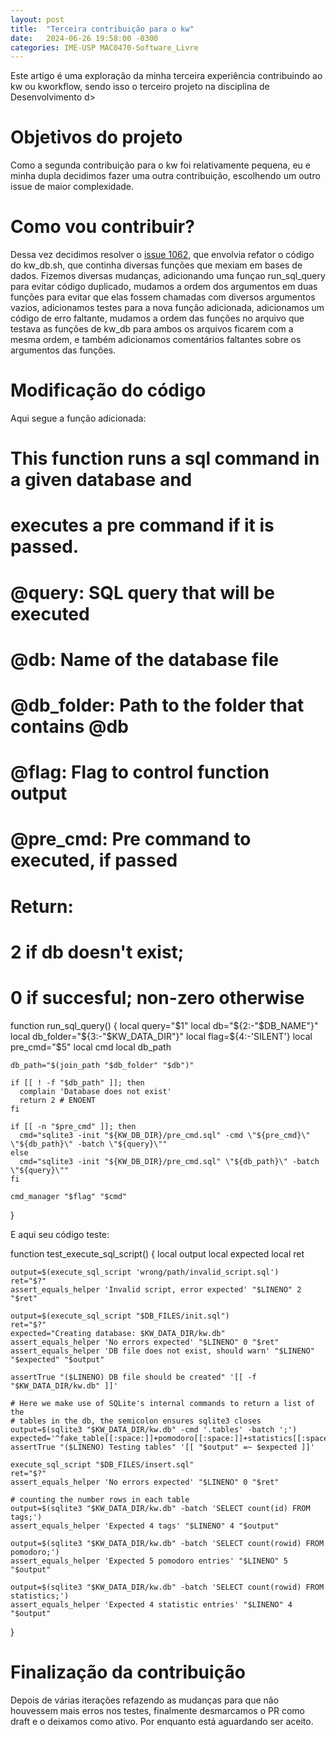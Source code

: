 ```yaml
---
layout: post
title:  "Terceira contribuição para o kw"
date:   2024-06-26 19:58:00 -0300
categories: IME-USP MAC0470-Software_Livre
---
```


Este artigo é uma exploração da minha terceira  experiência contribuindo ao kw ou kworkflow, sendo isso o terceiro projeto na disciplina de Desenvolvimento d>

# Objetivos do projeto

Como a segunda contribuição para o kw foi relativamente pequena, eu e minha dupla decidimos fazer uma outra contribuição, escolhendo um outro issue de maior complexidade.

# Como vou contribuir?

Dessa vez decidimos resolver o [issue 1062][link-issue], que envolvia refator o código do kw_db.sh, que continha diversas funções que mexiam em bases de dados. Fizemos diversas mudanças, adicionando uma funçao run_sql_query para evitar código duplicado, mudamos a ordem dos argumentos em duas funções para evitar que elas fossem chamadas com diversos argumentos vazios, adicionamos testes para a nova função adicionada, adicionamos um código de erro faltante, mudamos a ordem das funções no arquivo que testava as funções de kw_db para ambos os arquivos ficarem com a mesma ordem, e também adicionamos comentários faltantes sobre os argumentos das funções.

# Modificação do código

Aqui segue a função adicionada:

  # This function runs a sql command in a given database and
  # executes a pre command if it is passed. 
  #
  # @query:     SQL query that will be executed
  # @db:        Name of the database file
  # @db_folder: Path to the folder that contains @db
  # @flag:      Flag to control function output
  # @pre_cmd:   Pre command to executed, if passed  
  #
  # Return:
  # 2 if db doesn't exist;
  # 0 if succesful; non-zero otherwise
  function run_sql_query()
  {
    local query="$1"
    local db="${2:-"$DB_NAME"}"
    local db_folder="${3:-"$KW_DATA_DIR"}"
    local flag=${4:-'SILENT'}
    local pre_cmd="$5"
    local cmd
    local db_path

    db_path="$(join_path "$db_folder" "$db")"

    if [[ ! -f "$db_path" ]]; then
      complain 'Database does not exist'
      return 2 # ENOENT
    fi

    if [[ -n "$pre_cmd" ]]; then
      cmd="sqlite3 -init "${KW_DB_DIR}/pre_cmd.sql" -cmd \"${pre_cmd}\" \"${db_path}\" -batch \"${query}\""
    else
      cmd="sqlite3 -init "${KW_DB_DIR}/pre_cmd.sql" \"${db_path}\" -batch \"${query}\""
    fi

    cmd_manager "$flag" "$cmd"
}

E aqui seu código teste:

  function test_execute_sql_script()
  {
    local output
    local expected
    local ret

    output=$(execute_sql_script 'wrong/path/invalid_script.sql')
    ret="$?"
    assert_equals_helper 'Invalid script, error expected' "$LINENO" 2 "$ret"

    output=$(execute_sql_script "$DB_FILES/init.sql")
    ret="$?"
    expected="Creating database: $KW_DATA_DIR/kw.db"
    assert_equals_helper 'No errors expected' "$LINENO" 0 "$ret"
    assert_equals_helper 'DB file does not exist, should warn' "$LINENO" "$expected" "$output"

    assertTrue "($LINENO) DB file should be created" '[[ -f "$KW_DATA_DIR/kw.db" ]]'

    # Here we make use of SQLite's internal commands to return a list of the
    # tables in the db, the semicolon ensures sqlite3 closes
    output=$(sqlite3 "$KW_DATA_DIR/kw.db" -cmd '.tables' -batch ';')
    expected='^fake_table[[:space:]]+pomodoro[[:space:]]+statistics[[:space:]]+tags[[:space:]]*$'
    assertTrue "($LINENO) Testing tables" '[[ "$output" =~ $expected ]]'

    execute_sql_script "$DB_FILES/insert.sql"
    ret="$?"
    assert_equals_helper 'No errors expected' "$LINENO" 0 "$ret"

    # counting the number rows in each table
    output=$(sqlite3 "$KW_DATA_DIR/kw.db" -batch 'SELECT count(id) FROM tags;')
    assert_equals_helper 'Expected 4 tags' "$LINENO" 4 "$output"

    output=$(sqlite3 "$KW_DATA_DIR/kw.db" -batch 'SELECT count(rowid) FROM pomodoro;')
    assert_equals_helper 'Expected 5 pomodoro entries' "$LINENO" 5 "$output"

    output=$(sqlite3 "$KW_DATA_DIR/kw.db" -batch 'SELECT count(rowid) FROM statistics;')
    assert_equals_helper 'Expected 4 statistic entries' "$LINENO" 4 "$output"
  }

# Finalização da contribuição
Depois de várias iterações refazendo as mudanças para que não houvessem mais erros nos testes, finalmente desmarcamos o PR como draft e o deixamos como ativo. Por enquanto está aguardando ser aceito.

[link-issue]: https://github.com/kworkflow/kworkflow/issues/1062
